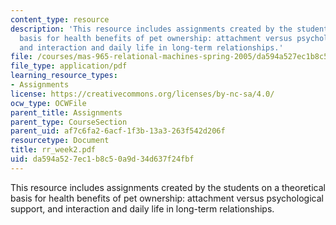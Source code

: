 ```yaml
---
content_type: resource
description: 'This resource includes assignments created by the students on  a theoretical
  basis for health benefits of pet ownership: attachment versus psychological support,
  and interaction and daily life in long-term relationships.'
file: /courses/mas-965-relational-machines-spring-2005/da594a527ec1b8c50a9d34d637f24fbf_rr_week2.pdf
file_type: application/pdf
learning_resource_types:
- Assignments
license: https://creativecommons.org/licenses/by-nc-sa/4.0/
ocw_type: OCWFile
parent_title: Assignments
parent_type: CourseSection
parent_uid: af7c6fa2-6acf-1f3b-13a3-263f542d206f
resourcetype: Document
title: rr_week2.pdf
uid: da594a52-7ec1-b8c5-0a9d-34d637f24fbf
---
```

This resource includes assignments created by the students on  a theoretical basis for health benefits of pet ownership: attachment versus psychological support, and interaction and daily life in long-term relationships.